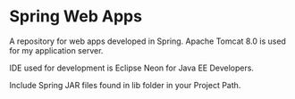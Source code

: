 # Spring Web Apps
A repository for web apps developed in Spring. Apache Tomcat 8.0 is used for my application server.

IDE used for development is Eclipse Neon for Java EE Developers.

Include Spring JAR files found in lib folder in your Project Path.




